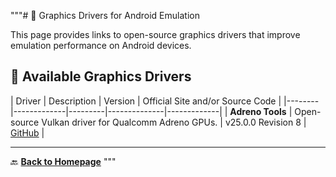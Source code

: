 """# 🔧 Graphics Drivers for Android Emulation

This page provides links to open-source graphics drivers that improve emulation performance on Android devices.

## 🚀 Available Graphics Drivers

| Driver | Description | Version | Official Site and/or Source Code |
|--------|-------------|---------|--------------|-------------|
| **Adreno Tools** | Open-source Vulkan driver for Qualcomm Adreno GPUs. | v25.0.0 Revision 8 | [GitHub](https://github.com/K11MCH1/AdrenoToolsDrivers) |

---

🔙 **[Back to Homepage](../index.md)**
"""
